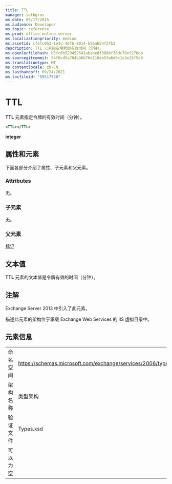 ```yaml
---
title: TTL
manager: sethgros
ms.date: 09/17/2015
ms.audience: Developer
ms.topic: reference
ms.prod: office-online-server
ms.localizationpriority: medium
ms.assetid: cfefc053-1e3c-46fb-8014-b56a654f2fb3
description: TTL 元素指定令牌的有效时间（分钟）。
ms.openlocfilehash: b5fc6b529452641ababe8f308bf38dc70ef276db
ms.sourcegitcommit: 54f6cd5a704b36b76d110ee53a6d6c1c3e15f5a9
ms.translationtype: MT
ms.contentlocale: zh-CN
ms.lasthandoff: 09/24/2021
ms.locfileid: "59517530"
---
```

# <a name="ttl"></a>TTL

**TTL** 元素指定令牌的有效时间（分钟）。 
  
```XML
<TTL></TTL>
```

 **integer**
## <a name="attributes-and-elements"></a>属性和元素

下面各部分介绍了属性、子元素和父元素。
  
### <a name="attributes"></a>Attributes

无。
  
### <a name="child-elements"></a>子元素

无。
  
### <a name="parent-elements"></a>父元素

[标记](token.md)
  
## <a name="text-value"></a>文本值

**TTL** 元素的文本值是令牌有效的时间（分钟）。 
  
## <a name="remarks"></a>注解

Exchange Server 2013 中引入了此元素。
  
描述此元素的架构位于承载 Exchange Web Services 的 IIS 虚拟目录中。
  
## <a name="element-information"></a>元素信息

|||
|:-----|:-----|
|命名空间  <br/> |https://schemas.microsoft.com/exchange/services/2006/types  <br/> |
|架构名称  <br/> |类型架构  <br/> |
|验证文件  <br/> |Types.xsd  <br/> |
|可以为空  <br/> ||
   

